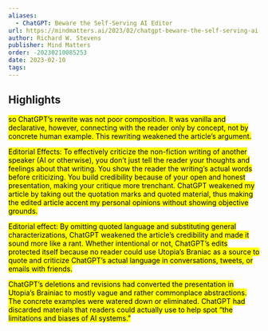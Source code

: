 ```yaml
---
aliases:
  - ChatGPT: Beware the Self-Serving AI Editor
url: https://mindmatters.ai/2023/02/chatgpt-beware-the-self-serving-ai-editor/
author: Richard W. Stevens
publisher: Mind Matters
order: -20230210085253
date: 2023-02-10
tags:
---
```


## Highlights
<mark>so ChatGPT’s rewrite was not poor composition. It was vanilla and declarative, however, connecting with the reader only by concept, not by concrete human example. This rewriting weakened the article’s argument.</mark>

<mark>Editorial Effects: To effectively criticize the non-fiction writing of another speaker (AI or otherwise), you don’t just tell the reader your thoughts and feelings about that writing. You show the reader the writing’s actual words before criticizing. You build credibility because of your open and honest presentation, making your critique more trenchant. ChatGPT weakened my article by taking out the quotation marks and quoted material, thus making the edited article accent my personal opinions without showing objective grounds.</mark>

<mark>Editorial effect: By omitting quoted language and substituting general characterizations, ChatGPT weakened the article’s credibility and made it sound more like a rant. Whether intentional or not, ChatGPT’s edits protected itself because no reader could use Utopia’s Braniac as a source to quote and criticize ChatGPT’s actual language in conversations, tweets, or emails with friends.</mark>

<mark>ChatGPT’s deletions and revisions had converted the presentation in Utopia’s Brainiac to mostly vague and rather commonplace abstractions. The concrete examples were watered down or eliminated. ChatGPT had discarded materials that readers could actually use to help spot “the limitations and biases of AI systems.”</mark>

